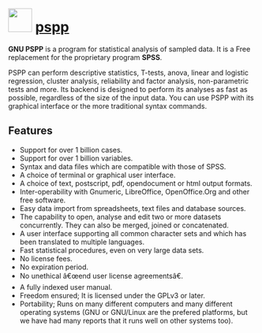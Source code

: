 ﻿# <img src="https://cdn.rawgit.com/chocolatey/chocolatey-coreteampackages/588d16b30aa063f71d41ce18849cb42a23367d05/icons/pspp.png" width="48" height="48"/> [pspp](https://chocolatey.org/packages/pspp)


__GNU PSPP__ is a program for statistical analysis of sampled data. It is a Free replacement for the proprietary program __SPSS__.

PSPP can perform descriptive statistics, T-tests, anova, linear and logistic regression, cluster analysis, reliability and factor analysis, non-parametric tests and more. Its backend is designed to perform its analyses as fast as possible, regardless of the size of the input data. You can use PSPP with its graphical interface or the more traditional syntax commands.

## Features
- Support for over 1 billion cases.
- Support for over 1 billion variables.
- Syntax and data files which are compatible with those of SPSS.
- A choice of terminal or graphical user interface.
- A choice of text, postscript, pdf, opendocument or html output formats.
- Inter-operability with Gnumeric, LibreOffice, OpenOffice.Org and other free software.
- Easy data import from spreadsheets, text files and database sources.
- The capability to open, analyse and edit two or more datasets concurrently. They can also be merged, joined or concatenated.
- A user interface supporting all common character sets and which has been translated to multiple languages.
- Fast statistical procedures, even on very large data sets.
- No license fees.
- No expiration period.
- No unethical â€œend user license agreementsâ€.
- A fully indexed user manual.
- Freedom ensured; It is licensed under the GPLv3 or later.
- Portability; Runs on many different computers and many different operating systems (GNU or GNU/Linux are the prefered platforms, but we have had many reports that it runs well on other systems too).

